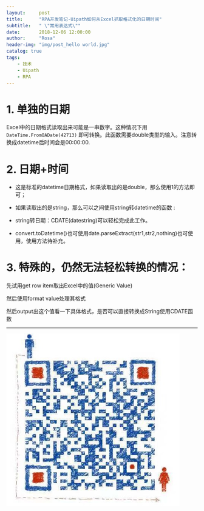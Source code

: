 ```yaml
---
layout:     post
title:      "RPA开发笔记-Uipath如何从Excel抓取格式化的日期时间"
subtitle:   " \"常用表达式\""
date:       2018-12-06 12:00:00
author:     "Rosa"
header-img: "img/post_hello world.jpg"
catalog: true
tags:
    - 技术
    - Uipath
    - RPA
---
```

# 1. 单独的日期
Excel中的日期格式读取出来可能是一串数字。这种情况下用`DateTime.FromOADate(42713)` 即可转换。此函数需要double类型的输入。注意转换成datetime后时间会是00:00:00.
# 2. 日期+时间

* 这是标准的datetime日期格式，如果读取出的是double，那么使用1的方法即可；

* 如果读取出的是string，那么可以之间使用string转datetime的函数 :
* string转日期：CDATE(datestring)可以轻松完成此工作。
* convert.toDatetime()也可使用date.parseExtract(str1,str2,nothing)也可使用，使用方法待补充。
# 3. 特殊的，仍然无法轻松转换的情况：
先试用get row item取出Excel中的值(Generic Value)



然后使用format value处理其格式


然后output出这个值看一下具体格式，是否可以直接转换成String使用CDATE函数

***
![image](http://github.com/Rosalion/rosalion.github.io/raw/master/img/Rosa_QR1.jpg)

